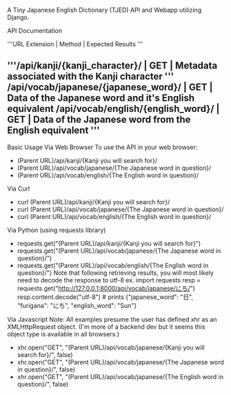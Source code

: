A Tiny Japanese English Dictionary (TJED) API and Webapp utilizing Django.


API Documentation

'''URL Extension                        | Method | Expected Results   '''                                   

'''/api/kanji/{kanji_character}/        | GET    | Metadata associated with the Kanji character   '''       
/api/vocab/japanese/{japanese_word}/ | GET    | Data of the Japanese word and it's English equivalent 
/api/vocab/english/{english_word}/   | GET    | Data of the Japanese word from the English equivalent 
'''
---------------------------------------------------------------------------------------------------------

Basic Usage
Via Web Browser
To use the API in your web browser:
 - (Parent URL)/api/kanji/{Kanji you will search for}/
 - (Parent URL)/api/vocab/japanese/{The Japanese word in question}/
 - (Parent URL)/api/vocab/english/{The English word in question}/

Via Curl
 - curl (Parent URL)/api/kanji/{Kanji you will search for}/
 - curl (Parent URL)/api/vocab/japanese/{The Japanese word in question}/
 - curl (Parent URL)/api/vocab/english/{The English word in question}/

Via Python (using requests library)
 - requests.get("(Parent URL)/api/kanji/{Kanji you will search for}")
 - requests.get("(Parent URL)/api/vocab/japanese/{The Japanese word in question}/")
 - requests.get("(Parent URL)/api/vocab/english/{The English word in question}/")
 Note that following retrieving results, you will most likely need to decode the response to utf-8
   ex. 
     import requests
     resp = requests.get("http://127.0.0.1:8000/api/vocab/japanese/にち/")
     resp.content.decode("utf-8") # prints {"japanese_word": "日", "furigana": "にち", "english_word": "Sun"}

Via Javascript
 Note: All examples presume the user has defined xhr as an XMLHttpRequest object.
 (I'm more of a backend dev but it seems this object type is available in all browsers.)
 - xhr.open("GET", "(Parent URL)/api/vocab/japanese/{Kanji you will search for}/", false)
 - xhr.open("GET", "(Parent URL)/api/vocab/japanese/{The Japanese word in question}/", false)
 - xhr.open("GET", "(Parent URL)/api/vocab/japanese/{The English word in question}/", false)

